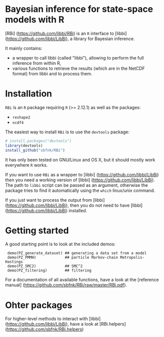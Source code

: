 Bayesian inference for state-space models with R
=============

[RBi] (https://github.com/libbi/RBi) is an `R` interface to [libbi] (https://github.com/libbi/LibBi), a library for Bayesian inference.

It mainly contains:
- a wrapper to call libbi (called "libbi"), allowing to perform the full inference from within R,
- various functions to retrieve the results (which are in the NetCDF format) from libbi and to process them.

Installation
==============

`RBi` is an `R` package requiring `R` (>= 2.12.1) as well as the packages:
- `reshape2`
- `ncdf4`

The easiest way to install `RBi` is to use the `devtools` package:

```r
# install.packages("devtools")
library(devtools)
install_github("sbfnk/RBi")
```

It has only been tested on GNU/Linux and OS X, but it should mostly work everywhere `R` works.

If you want to use `RBi` as a wrapper to [libbi] (https://github.com/libbi/LibBi) then you need a working version of [libbi] (https://github.com/libbi/LibBi). The path to `libbi` script can be passed as an argument, otherwise the package tries to find it automatically using the `which` linux/unix command.

If you just want to process the output from [libbi] (https://github.com/libbi/LibBi), then you do not need to have [libbi] (https://github.com/libbi/LibBi) installed.

Getting started
==============

A good starting point is to look at the included demos:

```{r}
 demo(PZ_generate_dataset) ## generating a data set from a model
 demo(PZ_PMMH)             ## particle Markov-chain Metropolis-Hastings
 demo(PZ_SMC2)             ## SMC^2
 demo(PZ_filtering)        ## filtering
```

For a documentation of all available functions, have a look at the [reference manual] (https://github.com/sbfnk/RBi/raw/master/RBi.pdf).

Ohter packages
==============

For higher-level methods to interact with [libbi] (https://github.com/libbi/LibBi), have a look at [RBi.helpers] (https://github.com/sbfnk/RBi.helpers)
